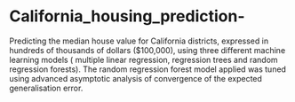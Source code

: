 # California_housing_prediction-
Predicting the median house value for California districts, expressed in hundreds of thousands of dollars ($100,000), using three different machine learning models ( multiple linear regression, regression trees and random regression forests). The random regression forest model applied was  tuned using advanced asymptotic analysis of convergence of the expected generalisation error.
